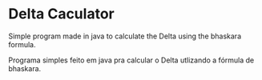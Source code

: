 # Delta Caculator
 Simple program made in java to calculate the Delta using the bhaskara formula.
 
 Programa simples feito em java pra calcular o Delta utlizando a fórmula de bhaskara.
